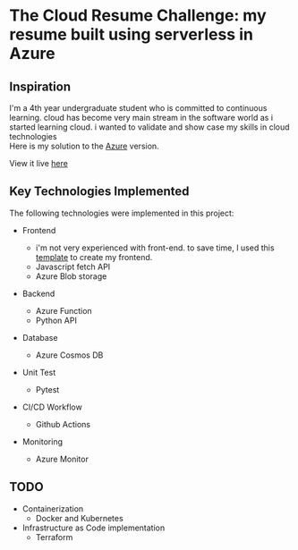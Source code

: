 # The Cloud Resume Challenge: my resume built using serverless in Azure




## Inspiration
I'm a 4th year undergraduate student who is committed to continuous learning. cloud has become very main stream in the software world as i started learning cloud. i wanted to validate and  show case my skills in cloud technologies  
Here is my solution to the [Azure](https://cloudresumechallenge.dev/docs/the-challenge/azure/) version.

View it live [here](https://staticresume112.z29.web.core.windows.net/)


## Key Technologies Implemented

The following technologies were implemented in this project:
* Frontend
  * i'm not very experienced with front-end. to save time, I used this [template](https://www.styleshout.com/free-templates/ceevee/) to create my frontend.
  * Javascript fetch API
  * Azure Blob storage

* Backend
  * Azure Function
  * Python API

* Database
  * Azure Cosmos DB

* Unit Test
  * Pytest

* CI/CD Workflow
  * Github Actions

* Monitoring
  * Azure Monitor

## TODO
* Containerization
  * Docker and Kubernetes 
* Infrastructure as Code implementation
  * Terraform

